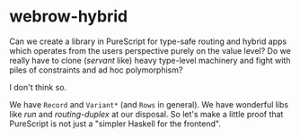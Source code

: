 # webrow-hybrid

Can we create a library in PureScript for type-safe routing and hybrid apps which operates from the users perspective purely on the value level? Do we really have to clone (_servant_ like) heavy type-level machinery and fight with piles of constraints and ad hoc polymorphism?

I don't think so.

We have `Record` and `Variant*` (and `Rows` in general). We have wonderful libs like _run_ and _routing-duplex_ at our disposal.
So let's make a little proof that PureScript is not just a "simpler Haskell for the frontend".
